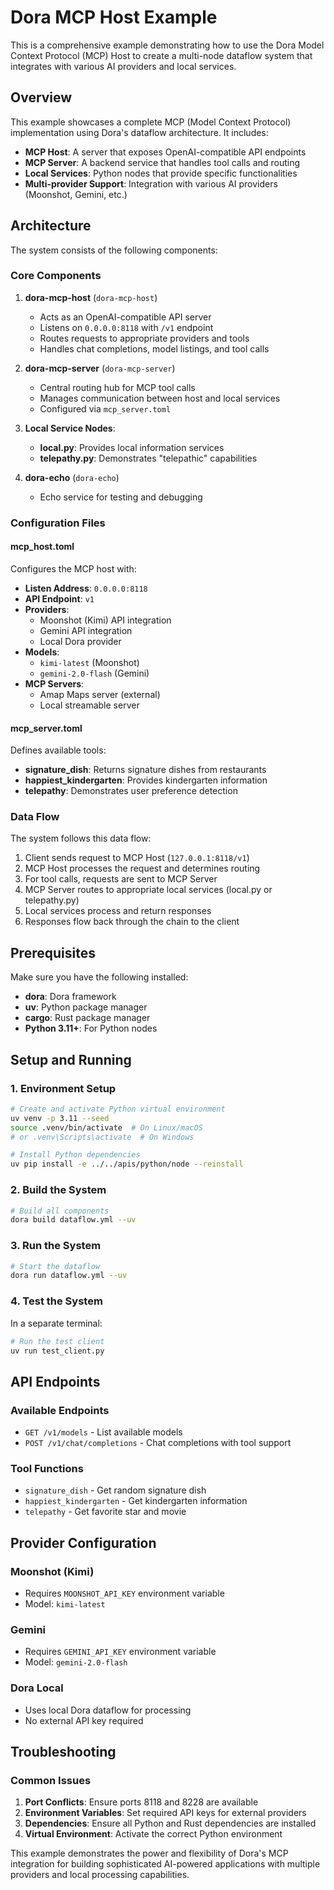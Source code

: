# Dora MCP Host Example

This is a comprehensive example demonstrating how to use the Dora Model Context Protocol (MCP) Host to create a multi-node dataflow system that integrates with various AI providers and local services.

## Overview

This example showcases a complete MCP (Model Context Protocol) implementation using Dora's dataflow architecture. It includes:

- **MCP Host**: A server that exposes OpenAI-compatible API endpoints
- **MCP Server**: A backend service that handles tool calls and routing
- **Local Services**: Python nodes that provide specific functionalities
- **Multi-provider Support**: Integration with various AI providers (Moonshot, Gemini, etc.)

## Architecture

The system consists of the following components:

### Core Components

1. **dora-mcp-host** (`dora-mcp-host`)
   - Acts as an OpenAI-compatible API server
   - Listens on `0.0.0.0:8118` with `/v1` endpoint
   - Routes requests to appropriate providers and tools
   - Handles chat completions, model listings, and tool calls

2. **dora-mcp-server** (`dora-mcp-server`)
   - Central routing hub for MCP tool calls
   - Manages communication between host and local services
   - Configured via `mcp_server.toml`

3. **Local Service Nodes**:
   - **local.py**: Provides local information services
   - **telepathy.py**: Demonstrates "telepathic" capabilities

4. **dora-echo** (`dora-echo`)
   - Echo service for testing and debugging

### Configuration Files

#### mcp_host.toml
Configures the MCP host with:
- **Listen Address**: `0.0.0.0:8118`
- **API Endpoint**: `v1`
- **Providers**:
  - Moonshot (Kimi) API integration
  - Gemini API integration
  - Local Dora provider
- **Models**:
  - `kimi-latest` (Moonshot)
  - `gemini-2.0-flash` (Gemini)
- **MCP Servers**:
  - Amap Maps server (external)
  - Local streamable server

#### mcp_server.toml
Defines available tools:
- **signature_dish**: Returns signature dishes from restaurants
- **happiest_kindergarten**: Provides kindergarten information
- **telepathy**: Demonstrates user preference detection


### Data Flow

The system follows this data flow:
1. Client sends request to MCP Host (`127.0.0.1:8118/v1`)
2. MCP Host processes the request and determines routing
3. For tool calls, requests are sent to MCP Server
4. MCP Server routes to appropriate local services (local.py or telepathy.py)
5. Local services process and return responses
6. Responses flow back through the chain to the client

## Prerequisites

Make sure you have the following installed:
- **dora**: Dora framework
- **uv**: Python package manager
- **cargo**: Rust package manager
- **Python 3.11+**: For Python nodes

## Setup and Running

### 1. Environment Setup
```bash
# Create and activate Python virtual environment
uv venv -p 3.11 --seed
source .venv/bin/activate  # On Linux/macOS
# or .venv\Scripts\activate  # On Windows

# Install Python dependencies
uv pip install -e ../../apis/python/node --reinstall
```

### 2. Build the System
```bash
# Build all components
dora build dataflow.yml --uv
```

### 3. Run the System
```bash
# Start the dataflow
dora run dataflow.yml --uv
```

### 4. Test the System
In a separate terminal:
```bash
# Run the test client
uv run test_client.py
```

## API Endpoints

### Available Endpoints
- `GET /v1/models` - List available models
- `POST /v1/chat/completions` - Chat completions with tool support

### Tool Functions
- `signature_dish` - Get random signature dish
- `happiest_kindergarten` - Get kindergarten information  
- `telepathy` - Get favorite star and movie

## Provider Configuration

### Moonshot (Kimi)
- Requires `MOONSHOT_API_KEY` environment variable
- Model: `kimi-latest`

### Gemini
- Requires `GEMINI_API_KEY` environment variable  
- Model: `gemini-2.0-flash`

### Dora Local
- Uses local Dora dataflow for processing
- No external API key required

## Troubleshooting

### Common Issues
1. **Port Conflicts**: Ensure ports 8118 and 8228 are available
2. **Environment Variables**: Set required API keys for external providers
3. **Dependencies**: Ensure all Python and Rust dependencies are installed
4. **Virtual Environment**: Activate the correct Python environment

This example demonstrates the power and flexibility of Dora's MCP integration for building sophisticated AI-powered applications with multiple providers and local processing capabilities.
